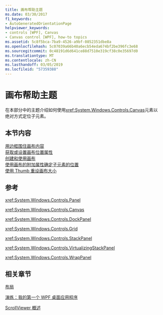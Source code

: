 ```yaml
---
title: 画布帮助主题
ms.date: 03/30/2017
f1_keywords:
- AutoGeneratedOrientationPage
helpviewer_keywords:
- controls [WPF], Canvas
- Canvas control [WPF], how-to topics
ms.assetid: 5c8f5bca-7ba9-4526-a9bf-0852351dbe8a
ms.openlocfilehash: 5c07039a66b40a6ecb54eda674bf2be396fc3e68
ms.sourcegitcommit: 0c48191d6d641ce88d7510e319cf38c0e35697d0
ms.translationtype: MT
ms.contentlocale: zh-CN
ms.lasthandoff: 03/05/2019
ms.locfileid: "57359388"
---
```

# <a name="canvas-how-to-topics"></a>画布帮助主题
在本部分中的主题介绍如何使用<xref:System.Windows.Controls.Canvas>元素以绝对方式定位子元素。  
  
## <a name="in-this-section"></a>本节内容  
 [用边框围住画布内容](how-to-wrap-a-border-around-the-content-of-a-canvas.md)  
 [获取或设置画布位置属性](how-to-get-or-set-canvas-positioning-properties.md)  
 [创建和使用画布](how-to-create-and-use-a-canvas.md)  
 [使用画布的附加属性确定子元素的位置](how-to-use-the-attached-properties-of-canvas-to-position-child-elements.md)  
 [使用 Thumb 重设画布大小](how-to-resize-a-canvas-by-using-a-thumb.md)  
  
## <a name="reference"></a>参考  
 <xref:System.Windows.Controls.Panel>  
  
 <xref:System.Windows.Controls.Canvas>  
  
 <xref:System.Windows.Controls.DockPanel>  
  
 <xref:System.Windows.Controls.Grid>  
  
 <xref:System.Windows.Controls.StackPanel>  
  
 <xref:System.Windows.Controls.VirtualizingStackPanel>  
  
 <xref:System.Windows.Controls.WrapPanel>  
  
## <a name="related-sections"></a>相关章节  
 [布局](../advanced/layout.md)  
  
 [演练：我的第一个 WPF 桌面应用程序](../getting-started/walkthrough-my-first-wpf-desktop-application.md)  
  
 [ScrollViewer 概述](scrollviewer-overview.md)
